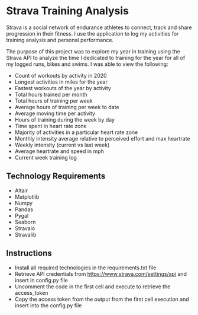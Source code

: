 # Strava Training Analysis
Strava is a social network of endurance athletes to connect, track and share progression in their fitness. I use the application to log my activities for training analysis and personal performance.

The purpose of this project was to explore my year in training using the Strava API to analyze the time I dedicated to training for the year for all of my logged runs, bikes and swims. I was able to view the following:

* Count of workouts by activity in 2020
* Longest activities in miles for the year
* Fastest workouts of the year by activity
* Total hours trained per month
* Total hours of training per week
* Average hours of training per week to date
* Average moving time per activity
* Hours of training during the week by day
* Time spent in heart rate zone
* Majority of activities in a particular heart rate zone
* Monthly intensity average relative to perceived effort and max heartrate
* Weekly intensity (current vs last week)
* Average heartrate and speed in mph
* Current week training log

## Technology Requirements 
* Altair
* Matplotlib
* Numpy
* Pandas
* Pygal
* Seaborn
* Stravaio
* Stravalib

## Instructions
* Install all required technologies in the requirements.txt file
* Retrieve API credentials from https://www.strava.com/settings/api and insert in config.py file
* Uncomment the code in the first cell and execute to retrieve the access_token
* Copy the access token from the output from the first cell execution and insert into the config.py file

